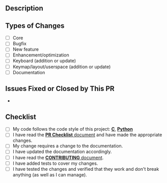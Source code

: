 <!--- Provide a general summary of your changes in the title above. -->

<!--- This template is entirely optional and can be removed, but is here to help both you and us. -->
<!--- Anything on lines wrapped in comments like these will not show up in the final text. -->

## Description

<!--- Describe your changes in detail here. -->

## Types of Changes

<!--- What types of changes does your code introduce? Put an `x` in all the boxes that apply. -->
- [ ] Core
- [ ] Bugfix
- [ ] New feature
- [ ] Enhancement/optimization
- [ ] Keyboard (addition or update)
- [ ] Keymap/layout/userspace (addition or update)
- [ ] Documentation

## Issues Fixed or Closed by This PR

*

## Checklist

<!--- Go over all the following points, and put an `x` in all the boxes that apply. -->
<!--- If you're unsure about any of these, don't hesitate to ask. We're here to help! -->
- [ ] My code follows the code style of this project: [**C**](https://docs.qmk.fm/#/coding_conventions_c), [**Python**](https://docs.qmk.fm/#/coding_conventions_python)
- [ ] I have read the [**PR Checklist** document](https://docs.qmk.fm/#/pr_checklist) and have made the appropriate changes.
- [ ] My change requires a change to the documentation.
- [ ] I have updated the documentation accordingly.
- [ ] I have read the [**CONTRIBUTING** document](https://docs.qmk.fm/#/contributing).
- [ ] I have added tests to cover my changes.
- [ ] I have tested the changes and verified that they work and don't break anything (as well as I can manage).
